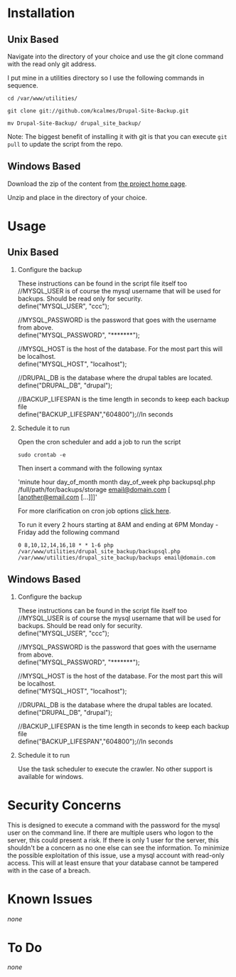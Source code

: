 Installation
============

Unix Based
----------
Navigate into the directory of your choice and use the git clone command with the read only git address.

I put mine in a utilities directory so I use the following commands in sequence.

`cd /var/www/utilities/`

`git clone git://github.com/kcalmes/Drupal-Site-Backup.git`

`mv Drupal-Site-Backup/ drupal_site_backup/`

Note: The biggest benefit of installing it with git is that you can execute `git pull` to update the script from the repo.

Windows Based
-------------
Download the zip of the content from [the project home page](https://github.com/kcalmes/Drupal-Site-Backup).

Unzip and place in the directory of your choice.


Usage
=====
Unix Based
----------
1.	Configure the backup
	
	These instructions can be found in the script file itself too      
	//MYSQL_USER is of course the mysql username that will be used for backups.  Should be read only for security.       
	define("MYSQL_USER", "ccc");      
	
	//MYSQL_PASSWORD is the password that goes with the username from above.      
	define("MYSQL_PASSWORD", "*******");       
	
	//MYSQL_HOST is the host of the database.  For the most part this will be localhost.       
	define("MYSQL_HOST", "localhost");        
	
	//DRUPAL_DB is the database where the drupal tables are located.       
	define("DRUPAL_DB", "drupal");        
	
	//BACKUP_LIFESPAN is the time length in seconds to keep each backup file      
	define("BACKUP_LIFESPAN","604800");//In seconds       


2.	Schedule it to run

	Open the cron scheduler and add a job to run the script

	`sudo crontab -e`

	Then insert a command with the following syntax

	'minute hour day_of_month month day_of_week	php backupsql.php /full/path/for/backups/storage email@domain.com [ [another@email.com [...]]]'

	For more clarification on cron job options [click here](http://ss64.com/osx/crontab.html).

	To run it every 2 hours starting at 8AM and ending at 6PM Monday - Friday add the following command

	`0 8,10,12,14,16,18 * * 1-6 php /var/www/utilities/drupal_site_backup/backupsql.php /var/www/utilities/drupal_site_backup/backups email@domain.com`


Windows Based
-------------
1.	Configure the backup     
	
	These instructions can be found in the script file itself too      
	//MYSQL_USER is of course the mysql username that will be used for backups.  Should be read only for security.       
	define("MYSQL_USER", "ccc");      
	
	//MYSQL_PASSWORD is the password that goes with the username from above.      
	define("MYSQL_PASSWORD", "*******");       
	
	//MYSQL_HOST is the host of the database.  For the most part this will be localhost.       
	define("MYSQL_HOST", "localhost");        
	
	//DRUPAL_DB is the database where the drupal tables are located.       
	define("DRUPAL_DB", "drupal");        
	
	//BACKUP_LIFESPAN is the time length in seconds to keep each backup file      
	define("BACKUP_LIFESPAN","604800");//In seconds       

2.	Schedule it to run

	Use the task scheduler to execute the crawler.  No other support is available for windows.

Security Concerns
=================
This is designed to execute a command with the password for the mysql user on the command line.  If there are multiple users who logon to the server, this could present a risk.  If there is only 1 user for the server, this shouldn't be a concern as no one else can see the information.  To minimize the possible exploitation of this issue, use a mysql account with read-only access.  This will at least ensure that your database cannot be tampered with in the case of a breach.  

Known Issues
============
*none*

To Do
=====
*none*